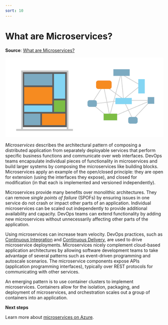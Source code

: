 ```yaml
---
sort: 10
---
```

# What are Microservices?

**Source**: [What are Microservices?](https://docs.microsoft.com/en-us/devops/deliver/what-are-microservices)

![microservices\_600x300](media/Microservices_600x300-1.png)

_Microservices_ describes the architectural pattern of composing a distributed application from separately
deployable services that perform specific business functions and communicate over web interfaces. DevOps
teams encapsulate individual pieces of functionality in microservices and build larger systems by composing
the microservices like building blocks. Microservices apply an example of the open/closed principle: they
are open for extension (using the interfaces they expose), and closed for modification (in that each is
implemented and versioned independently).

Microservices provide many benefits over monolithic architectures. They can remove _single points of 
failure_ (SPOFs) by ensuring issues in one service do not crash or impact other parts of an application.
Individual microservices can be scaled out independently to provide additional availability and capacity.
DevOps teams can extend functionality by adding new microservices without unnecessarily affecting other
parts of the application.

Using microservices can increase team velocity. DevOps practices, such as 
[Continuous Integration](6-CI.md) and 
[Continuous Delivery](7-CD.md), are used to drive microservice deployments.
Microservices nicely complement cloud-based application architectures by allowing software development
teams to take advantage of several patterns such as event-driven programming and autoscale scenarios. The
microservice components expose APIs (application programming interfaces), typically over REST protocols for
communicating with other services.

An emerging pattern is to use container clusters to implement microservices. Containers allow for the
isolation, packaging, and deployment of microservices, and orchestration scales out a group of containers
into an application.

**Next steps**

Learn more about [microservices on Azure](https://azure.microsoft.com/documentation/articles/service-fabric-overview-microservices/).
